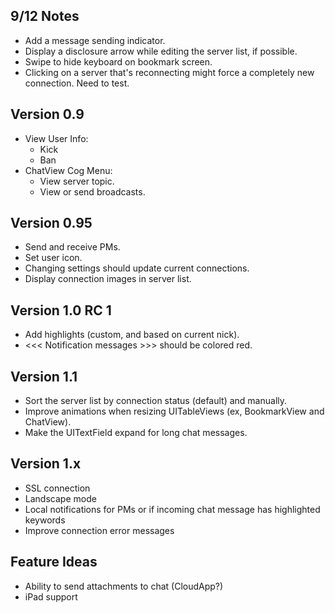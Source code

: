 ## 9/12 Notes
* Add a message sending indicator.
* Display a disclosure arrow while editing the server list, if possible.
* Swipe to hide keyboard on bookmark screen.
* Clicking on a server that's reconnecting might force a completely new connection. Need to test.

## Version 0.9
* View User Info:
    * Kick
    * Ban
* ChatView Cog Menu:
    * View server topic.
    * View or send broadcasts.

## Version 0.95
* Send and receive PMs.
* Set user icon.
* Changing settings should update current connections.
* Display connection images in server list.

## Version 1.0 RC 1
* Add highlights (custom, and based on current nick).
* <<< Notification messages >>> should be colored red.

## Version 1.1
* Sort the server list by connection status (default) and manually.
* Improve animations when resizing UITableViews (ex, BookmarkView and ChatView).
* Make the UITextField expand for long chat messages.

## Version 1.x
* SSL connection
* Landscape mode
* Local notifications for PMs or if incoming chat message has highlighted keywords
* Improve connection error messages

## Feature Ideas
* Ability to send attachments to chat (CloudApp?)
* iPad support